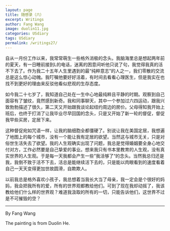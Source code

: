 ```yaml
---
layout: page
title: 随想录（六）
excerpt: Writings
author: Fang Wang
image: duolin11.jpg
categories: USdiary
tags: USdiary
permalink: /writings27/
---
```


自从一月份工作以来，我常常萌生一些格外消极的念头。我脑海里总是想起两年前的夏天，有一日睡前接到L的电话，迷离的困意间听他只说了句，我觉得我真的活不下去了。作为我二十五年人生里遇到的最“纯粹意志”的人之一，我们零散的交流总是这么惊心动魄。我叮嘱他要好好活着，有时间去看看心理医生，但是我实在也找不到更好的理由来反驳他看似悲观的生存态度。

如今我二十七岁了，我知道自己处在一生中心地最纯粹且平静的时期。观察到自己面容有了皱纹，竟然感到新奇。我和同事聊天，其中一个参加过六四运动，跟我兴致勃勃描述了很久，第二天又开始跟我谈论起纽约周边的房价。父母得知我开始上班后，也终于打消了让我毕业尽早回国的念头，只是又开始了新一轮的督促，督促我早些买房，定居下来。

这种督促宛如咒语一样，让我的脑细胞全都僵硬了。别说让我在美国定居，我想遍了地图上的每个城市，没有一个能让我有定居的欲望。当然这与城市无关，只是对俗世生活失去了欲望。我的人生观确实出现了问题，我总是觉得婚姻要全身心地交付对方，工作必然要是自己挚爱的事业。想来我只有书本里教育的人生观，没有真实世界的人生观。于是每一天我都会产生一些”我活够了“的念头。当然我总归还是我，我倒不致于活不下去，活总是能继续活下去的，只是能以肉眼看到的速度看着自己一天天变得更加世故圆滑，自欺欺人。

以前我总是格外喜欢小孩子，我总想着当我长大当了母亲，我一定会是个很好的妈妈，我会把我所有的爱，所有的世界观都教给他们。可到了现在我却动摇了，我该教给他们什么样的世界观？难道我汲取的所有的一切，只能告诉他们，这世界不过是不可摧毁的空？



****

By Fang Wang

The painting is from Duolin He.